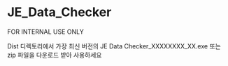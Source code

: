 # JE_Data_Checker

FOR INTERNAL USE ONLY

Dist 디렉토리에서 가장 최신 버전의 JE Data Checker_XXXXXXXX_XX.exe 또는 zip 파일을 다운로드 받아 사용하세요
